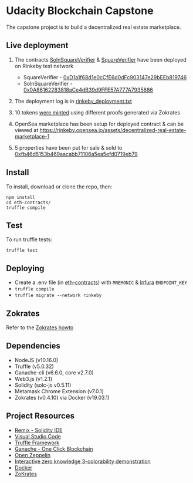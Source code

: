 # Udacity Blockchain Capstone

The capstone project is to build a decentralized real estate marketplace.

## Live deployment

1. The contracts [SolnSquareVerifier](./eth-contracts/contracts/SolnSquareVerifier.sol) & [SquareVerifier](./eth-contracts/contracts/SquareVerifier.sol) have been deployed on Rinkeby test network
    - SquareVerifier - [0xD1a1f68d1e0cCfE6d0dFc903147e29bEEb819746](https://rinkeby.etherscan.io/address/0xD1a1f68d1e0cCfE6d0dFc903147e29bEEb819746)
    - SolnSquareVerifier - [0x0A86162283818aCe4dB39d9FFE57A777A7935886](https://rinkeby.etherscan.io/address/0x0A86162283818aCe4dB39d9FFE57A777A7935886)

2. The deployment log is in [rinkeby_deployment.txt](./rinkeby_deployment.txt)

3. 10 tokens [were minted](https://rinkeby.etherscan.io/address/0x0A86162283818aCe4dB39d9FFE57A777A7935886#events) using different proofs generated via Zokrates

4. OpenSea marketplace has been setup for deployed contract & can be viewed at https://rinkeby.opensea.io/assets/decentralized-real-estate-marketplace-1

5. 5 properties have been put for sale & sold to [0xfb46d5153b469aacabb71106a5ea5efd0719eb79](https://rinkeby.opensea.io/accounts/0xfb46d5153b469aacabb71106a5ea5efd0719eb79)

## Install

To install, download or clone the repo, then:

    npm install
    cd eth-contracts/
    truffle compile

## Test

To run truffle tests:

    truffle test

## Deploying

- Create a .env file (in [eth-contracts](./eth-contracts)) with `MNEMONIC` & [Infura](https://infura.io) `ENDPOINT_KEY`
- `truffle compile`
- `truffle migrate --network rinkeby`

## Zokrates

Refer to the [Zokrates howto](./zokrates/howto.md)

## Dependencies

* NodeJS (v10.16.0)
* Truffle (v5.0.32)
* Ganache-cli (v6.6.0, core v2.7.0)
* Web3.js (v1.2.1)
* Solidity (solc-js v0.5.11)
* Metamask Chrome Extension (v7.0.1)
* Zokrates (v0.4.10) via Docker (v19.03.1)

## Project Resources

* [Remix - Solidity IDE](https://remix.ethereum.org/)
* [Visual Studio Code](https://code.visualstudio.com/)
* [Truffle Framework](https://truffleframework.com/)
* [Ganache - One Click Blockchain](https://truffleframework.com/ganache)
* [Open Zeppelin ](https://openzeppelin.org/)
* [Interactive zero knowledge 3-colorability demonstration](http://web.mit.edu/~ezyang/Public/graph/svg.html)
* [Docker](https://docs.docker.com/install/)
* [ZoKrates](https://github.com/Zokrates/ZoKrates)
